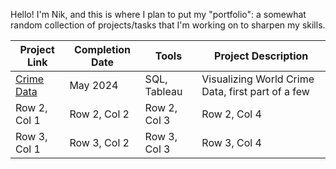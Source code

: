 Hello! I'm Nik, and this is where I plan to put my "portfolio": 
a somewhat random collection of projects/tasks that I'm working on to sharpen my skills.

| Project Link  | Completion Date | Tools | Project Description |
| -------- | -------- | -------- | -------- |
| [Crime Data](https://github.com/NMangi1/NMangi1/blob/main/Crime%20Data%20Challenge.md) | May 2024 | SQL, Tableau | Visualizing World Crime Data, first part of a few|
| Row 2, Col 1 | Row 2, Col 2 | Row 2, Col 3 | Row 2, Col 4 |
| Row 3, Col 1 | Row 3, Col 2 | Row 3, Col 3 | Row 3, Col 4 |


<!---
NMangi1/NMangi1 is a ✨ special ✨ repository because its `README.md` (this file) appears on your GitHub profile.
You can click the Preview link to take a look at your changes.
--->
